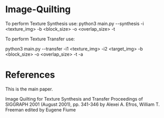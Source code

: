 # Image-Quilting
To perform Texture Synthesis use: 
python3 main.py --synthesis -i <texture_img> -b <block_size> -o <overlap_size> -t <tolerance>

To perform Texture Transfer use: 

python3 main.py --transfer -i1 <texture_img> -i2 <target_img> -b <block_size> -o <overlap_size> -t <tolerance> -a <alpha>
# References
This is the main paper.

 Image Quilting for Texture Synthesis and Transfer Proceedings of SIGGRAPH 2001 (August 2001), pp. 341-346 by Alexei A. Efros, William T. Freeman edited by Eugene Fiume
